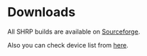# Downloads

All SHRP builds are available on [Sourceforge](https://sourceforge.net/projects/shrp/files/).

Also you can check device list from [here](http://shrp.cf/Devices).
